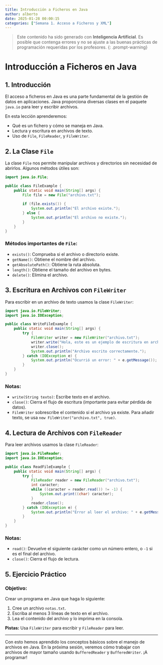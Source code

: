 ```yaml
---
title: Introducción a Ficheros en Java
author: alberto
date: 2025-01-28 00:00:15
categories: ["Semana 1. Acceso a Ficheros y XML"]
---
```


> Este contenido ha sido generado con **Inteligencia Artificial**. Es posible que contenga errores y no se ajuste a las
> buenas prácticas de programación requeridas por los profesores.
{: .prompt-warning}

# Introducción a Ficheros en Java

## 1. Introducción

El acceso a ficheros en Java es una parte fundamental de la gestión de datos en aplicaciones. Java proporciona diversas clases en el paquete `java.io` para leer y escribir archivos.

En esta lección aprenderemos:
- Qué es un fichero y cómo se maneja en Java.
- Lectura y escritura en archivos de texto.
- Uso de `File`, `FileReader`, y `FileWriter`.

## 2. La Clase `File`

La clase `File` nos permite manipular archivos y directorios sin necesidad de abrirlos. Algunos métodos útiles son:

```java
import java.io.File;

public class FileExample {
    public static void main(String[] args) {
        File file = new File("archivo.txt");
        
        if (file.exists()) {
            System.out.println("El archivo existe.");
        } else {
            System.out.println("El archivo no existe.");
        }
    }
}
```

### Métodos importantes de `File`:
- `exists()`: Comprueba si el archivo o directorio existe.
- `getName()`: Obtiene el nombre del archivo.
- `getAbsolutePath()`: Obtiene la ruta absoluta.
- `length()`: Obtiene el tamaño del archivo en bytes.
- `delete()`: Elimina el archivo.

## 3. Escritura en Archivos con `FileWriter`

Para escribir en un archivo de texto usamos la clase `FileWriter`:

```java
import java.io.FileWriter;
import java.io.IOException;

public class WriteFileExample {
    public static void main(String[] args) {
        try {
            FileWriter writer = new FileWriter("archivo.txt");
            writer.write("Hola, este es un ejemplo de escritura en archivos.\n");
            writer.close();
            System.out.println("Archivo escrito correctamente.");
        } catch (IOException e) {
            System.out.println("Ocurrió un error: " + e.getMessage());
        }
    }
}
```

### Notas:
- `write(String texto)`: Escribe texto en el archivo.
- `close()`: Cierra el flujo de escritura (importante para evitar pérdida de datos).
- `FileWriter` sobrescribe el contenido si el archivo ya existe. Para añadir texto, se usa `new FileWriter("archivo.txt", true)`.

## 4. Lectura de Archivos con `FileReader`

Para leer archivos usamos la clase `FileReader`:

```java
import java.io.FileReader;
import java.io.IOException;

public class ReadFileExample {
    public static void main(String[] args) {
        try {
            FileReader reader = new FileReader("archivo.txt");
            int caracter;
            while ((caracter = reader.read()) != -1) {
                System.out.print((char) caracter);
            }
            reader.close();
        } catch (IOException e) {
            System.out.println("Error al leer el archivo: " + e.getMessage());
        }
    }
}
```

### Notas:
- `read()`: Devuelve el siguiente carácter como un número entero, o `-1` si es el final del archivo.
- `close()`: Cierra el flujo de lectura.

## 5. Ejercicio Práctico

### **Objetivo:**
Crear un programa en Java que haga lo siguiente:
1. Cree un archivo `notas.txt`.
2. Escriba al menos 3 líneas de texto en el archivo.
3. Lea el contenido del archivo y lo imprima en la consola.

**Pistas:** Usa `FileWriter` para escribir y `FileReader` para leer.

---

Con esto hemos aprendido los conceptos básicos sobre el manejo de archivos en Java. En la próxima sesión, veremos cómo trabajar con archivos de mayor tamaño usando `BufferedReader` y `BufferedWriter`. ¡A programar!
